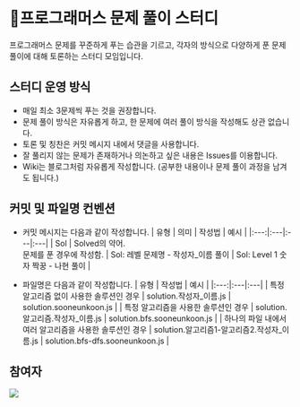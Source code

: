 # 🌟프로그래머스 문제 풀이 스터디
프로그래머스 문제를 꾸준하게 푸는 습관을 기르고, 각자의 방식으로 다양하게 푼 문제 풀이에 대해 토론하는 스터디 모임입니다.

## 스터디 운영 방식
- 매일 최소 3문제씩 푸는 것을 권장합니다.
- 문제 풀이 방식은 자유롭게 하고, 한 문제에 여러 풀이 방식을 작성해도 상관 없습니다.
- 토론 및 칭찬은 커밋 메시지 내에서 댓글을 사용합니다.
- 잘 풀리지 않는 문제가 존재하거나 의논하고 싶은 내용은 Issues를 이용합니다.
- Wiki는 블로그처럼 자유롭게 작성합니다. (공부한 내용이나 문제 풀이 과정을 남겨도 됩니다.)

## 커밋 및 파일명 컨벤션
- 커밋 메시지는 다음과 같이 작성합니다.
   | 유형 | 의미 | 작성법 | 예시 |
   |:---:|:---|:---|:---|
   | Sol | Solved의 약어. <br />문제를 푼 경우에 작성함. | Sol: 레벨 문제명 - 작성자_이름 풀이 | Sol: Level 1 숫자 짝꿍 - 나현 풀이 |

- 파일명은 다음과 같이 작성합니다.
   | 유형 | 작성법 | 예시 |
   |:---:|:---|:---|
   | 특정 알고리즘 없이 사용한 솔루션인 경우 | solution.작성자_이름.js | solution.sooneunkoon.js |
   | 특정 알고리즘을 사용한 솔루션인 경우 | solution.알고리즘.작성자_이름.js | solution.bfs.sooneunkoon.js |
   | 하나의 파일 내에서 여러 알고리즘을 사용한 솔루션인 경우 | solution.알고리즘1-알고리즘2.작성자_이름.js | solution.bfs-dfs.sooneunkoon.js |

## 참여자
<a href="https://github.com/koons-algorithm-academy/programmers-algorithm/graphs/contributors">
  <img src="https://contrib.rocks/image?repo=koons-algorithm-academy/programmers-algorithm" />
</a>
